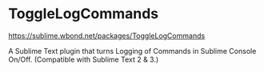 # ToggleLogCommands

https://sublime.wbond.net/packages/ToggleLogCommands

A Sublime Text plugin that turns Logging of Commands in Sublime Console On/Off. (Compatible with Sublime Text 2 & 3.)